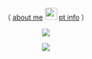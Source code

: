 <div align="center">
  
  （  [about me](https://rentry.co/romalicious) <img src="https://64.media.tumblr.com/5662c047f1b65627a7c51ad8d86c2107/4b860d106b64c3ff-7f/s1280x1920/17faa7378c8b2507a0221ee3a58416f7a01ffe57.pnj" width="25" height="25"/>
  [pt info](https://rentry.co/purrger)  ）

![](https://64.media.tumblr.com/9dc31f6061f17793b6eafb00ab4a340d/9372725e3891fe74-a8/s2048x3072/2dede6089e890dfe844d7f57fe60ae40cfc327c4.pnj)

![](https://i.pinimg.com/736x/a2/80/38/a28038b0a8e04036d101fcbc9ff15fbc.jpg)
</div>

